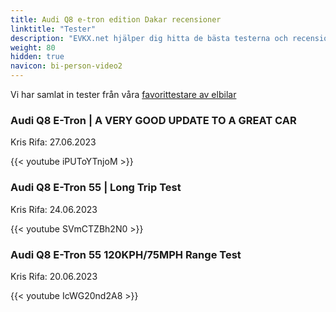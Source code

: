 ```yaml
---
title: Audi Q8 e-tron edition Dakar recensioner
linktitle: "Tester"
description: "EVKX.net hjälper dig hitta de bästa testerna och recensionerna av denna modell."
weight: 80
hidden: true
navicon: bi-person-video2
---
```

Vi har samlat in tester från våra [favorittestare av elbilar](../../../../../guides/evreviewers/)

<div class="container text-center shadow p-2 pe-4 mb-5 bg-body-tertiary rounded border">
<h3>Audi Q8 E-Tron | A VERY GOOD UPDATE TO A GREAT CAR</h3>
<p>Kris Rifa: 27.06.2023</p>

{{< youtube iPUToYTnjoM >}}

</div>
<div class="container text-center shadow p-2 pe-4 mb-5 bg-body-tertiary rounded border">
<h3>Audi Q8 E-Tron 55 | Long Trip Test</h3>
<p>Kris Rifa: 24.06.2023</p>

{{< youtube SVmCTZBh2N0 >}}

</div>
<div class="container text-center shadow p-2 pe-4 mb-5 bg-body-tertiary rounded border">
<h3>Audi Q8 E-Tron 55 120KPH/75MPH Range Test</h3>
<p>Kris Rifa: 20.06.2023</p>

{{< youtube IcWG20nd2A8 >}}

</div>
